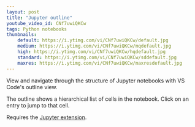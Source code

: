 ```yaml
---
layout: post
title: "Jupyter outline"
youtube_video_id: CNf7uwiQKCw
tags: Python notebooks
thumbnails:
    default: https://i.ytimg.com/vi/CNf7uwiQKCw/default.jpg
    medium: https://i.ytimg.com/vi/CNf7uwiQKCw/mqdefault.jpg
    high: https://i.ytimg.com/vi/CNf7uwiQKCw/hqdefault.jpg
    standard: https://i.ytimg.com/vi/CNf7uwiQKCw/sddefault.jpg
    maxres: https://i.ytimg.com/vi/CNf7uwiQKCw/maxresdefault.jpg
---
```


View and navigate through the structure of Jupyter notebooks with VS Code's outline view.

The outline shows a hierarchical list of cells in the notebook. Click on an entry to jump to that cell.

Requires the [Jupyter extension](https://marketplace.visualstudio.com/items?itemName=ms-toolsai.jupyter).